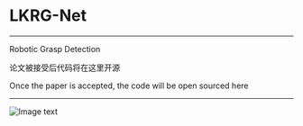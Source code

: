 # LKRG-Net

------------------------------------------------------------------

Robotic Grasp Detection

论文被接受后代码将在这里开源

Once the paper is accepted, the code will be open sourced here

-------------------------------------------------------------------

![Image text](https://github.com/Fyzyukk/image/blob/main/image/double-backbone.gif)

